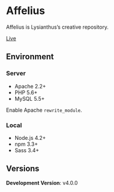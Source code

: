 # Affelius

Affelius is Lysianthus’s creative repository.

[Live](https://affeli.us)

## Environment

### Server

* Apache 2.2+
* PHP 5.6+
* MySQL 5.5+

Enable Apache `rewrite_module`.

### Local

* Node.js 4.2+
* npm 3.3+
* Sass 3.4+

## Versions

**Development Version**: v4.0.0